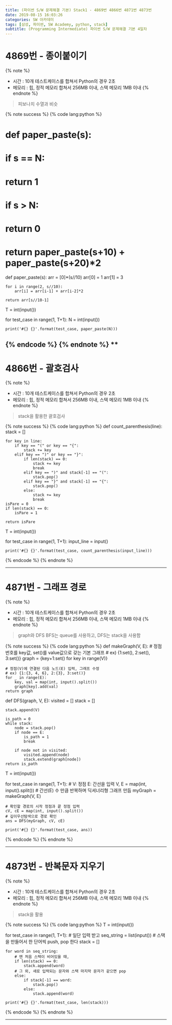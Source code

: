```yaml
---
title: (파이썬 S/W 문제해결 기본) Stack1 - 4869번 4866번 4871번 4873번
date: 2019-08-15 16:03:26
categories: SW 아카데미
tags: [삼성, 파이썬, SW Academy, python, stack]
subtitle: (Programming Intermediate) 파이썬 S/W 문제해결 기본 4일차
---
```


# 4869번 - 종이붙이기

{% note %}
- 시간 : 10개 테스트케이스를 합쳐서 Python의 경우 2초
- 메모리 : 힙, 정적 메모리 합쳐서 256MB 이내, 스택 메모리 1MB 이내
{% endnote %}

> 피보나치 수열과 비슷

{% note success %}
{% code lang:python %}
# def paper_paste(s):
#     if s == N:
#         return 1
#     if s > N:
#         return 0
#     return paper_paste(s+10) + paper_paste(s+20)*2

def paper_paste(s):
    arr = [0]*(s//10)
    arr[0] = 1
    arr[1] = 3

    for i in range(2, s//10):
        arr[i] = arr[i-1] + arr[i-2]*2

    return arr[s//10-1]

T = int(input())

for test_case in range(1, T+1):
    N = int(input())

    print('#{} {}'.format(test_case, paper_paste(N)))
{% endcode %}
{% endnote %}
**
------

# 4866번 - 괄호검사

{% note %}
- 시간 : 10개 테스트케이스를 합쳐서 Python의 경우 2초
- 메모리 : 힙, 정적 메모리 합쳐서 256MB 이내, 스택 메모리 1MB 이내
{% endnote %}

> stack을 활용한 괄호검사

{% note success %}
{% code lang:python %}
def count_parenthesis(line):
    stack = []

    for key in line:
        if key == "(" or key == "{":
            stack += key
        elif key == ")" or key == "}":
            if len(stack) == 0:
                stack += key
                break
            elif key == ")" and stack[-1] == "(":
                stack.pop()
            elif key == "}" and stack[-1] == "{":
                stack.pop()
            else:
                stack += key
                break
    isPare = 0
    if len(stack) == 0:
        isPare = 1

    return isPare


T = int(input())

for test_case in range(1, T+1):
    input_line = input()

    print('#{} {}'.format(test_case, count_parenthesis(input_line)))
{% endcode %}
{% endnote %}

------

# 4871번 - 그래프 경로

{% note %}
- 시간 : 10개 테스트케이스를 합쳐서 Python의 경우 2초
- 메모리 : 힙, 정적 메모리 합쳐서 256MB 이내, 스택 메모리 1MB 이내
{% endnote %}

> graph와 DFS
> BFS는 queue를 사용하고, DFS는 stack을 사용함

{% note success %}
{% code lang:python %}
def makeGraph(V, E):
    # 정점 번호를 key값, set()를 value값으로 갖는 기본 그래프
    # ex) {1:set(), 2:set(), 3:set()}
    graph = {key+1:set() for key in range(V)}

    # 정점(V)에 연결된 다음 노드(E) 입력, 그래프 수정
    # ex) {1:{3, 4, 6}, 2:{3}, 3:set()}
    for _ in range(E):
        key, val = map(int, input().split())
        graph[key].add(val)
    return graph


def DFS(graph, V, E):
    visited = []
    stack = []

    stack.append(V)

    is_path = 0
    while stack:
        node = stack.pop()
        if node == E:
            is_path = 1
            break

        if node not in visited:
            visited.append(node)
            stack.extend(graph[node])
    return is_path


T = int(input())

for test_case in range(1, T+1):
    # V: 정점 E: 간선을 입력
    V, E = map(int, input().split())
    # 간선(E) 수 만큼 반복하며 딕셔너리형 그래프 만듬
    myGraph = makeGraph(V, E)

    # 확인할 경로의 시작 정점과 끝 정점 입력
    cV, cE = map(int, input().split())
    # 깊이우선탐색으로 경로 확인
    ans = DFS(myGraph, cV, cE)

    print('#{} {}'.format(test_case, ans))
{% endcode %}
{% endnote %}

------

# 4873번 - 반복문자 지우기

{% note %}
- 시간 : 10개 테스트케이스를 합쳐서 Python의 경우 2초
- 메모리 : 힙, 정적 메모리 합쳐서 256MB 이내, 스택 메모리 1MB 이내
{% endnote %}

> stack을 활용

{% note success %}
{% code lang:python %}
T = int(input())

for test_case in range(1, T+1):
    # 일단 입력 받고
    seq_string = list(input())
    # 스택을 만들어서 한 단어씩 push, pop 한다
    stack = []

    for word in seq_string:
        # 맨 처음 스택이 비어있을 때,
        if len(stack) == 0:
            stack.append(word)
        # 그 외, 새로 입력되는 문자와 스택 마지막 문자가 같으면 pop
        else:
            if stack[-1] == word:
                stack.pop()
            else:
                stack.append(word)

    print('#{} {}'.format(test_case, len(stack)))
{% endcode %}
{% endnote %}

------
